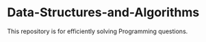 # Data-Structures-and-Algorithms

This repository is for efficiently solving Programming questions.
